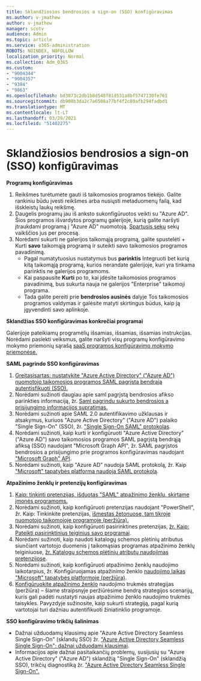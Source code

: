 ```yaml
---
title: Sklandžiosios bendrosios a sign-on (SSO) konfigūravimas
ms.author: v-jmathew
author: v-jmathew
manager: scotv
audience: Admin
ms.topic: article
ms.service: o365-administration
ROBOTS: NOINDEX, NOFOLLOW
localization_priority: Normal
ms.collection: Adm_O365
ms.custom:
- "9004344"
- "9004357"
- "9384"
- "9863"
ms.openlocfilehash: bd3873c2db1b8d548f81d531a8bf5747130fe761
ms.sourcegitcommit: db908b3da2c7a6508a77bf4f2c80afb294fadbd1
ms.translationtype: MT
ms.contentlocale: lt-LT
ms.lasthandoff: 03/29/2021
ms.locfileid: "51402275"
---
```

# <a name="configure-seamless-single-sign-on-sso"></a>Sklandžiosios bendrosios a sign-on (SSO) konfigūravimas

**Programų konfigūravimas**

1. Reikšmes turėtumėte gauti iš taikomosios programos tiekėjo. Galite rankiniu būdu įvesti reikšmes arba nusiųsti metaduomenų failą, kad išskleistų laukų reikšmę.
2. Daugelis programų jau iš anksto sukonfigūruotos veikti su "Azure AD". Šios programos išvardytos programų galerijoje, kurią galite naršyti įtraukdami programą į "Azure AD" nuomotoją. [Spartusis sekų](https://docs.microsoft.com/azure/active-directory/manage-apps/add-application-portal-configure) sekų vaikščios jus per procesą.
3. Norėdami sukurti ne galerijos taikomąją programą, galite spustelėti + Kurti **savo** taikomąją programą ir suteikti savo taikomosios programos pavadinimą.
    - Pagal numatytuosius nustatymus bus **parinktis** Integruoti bet kurią kitą taikomąją programą, kurios nerandate galerijoje, kuri yra tinkama parinktis ne galerijos programoms.
    - Kai paspausite **Kurti** po to, kai įdėsite taikomosios programos pavadinimą, bus sukurta nauja ne galerijos "Enterprise" taikomoji programa.
    - Tada galite pereiti prie **bendrosios ausinės** dalyje Tos taikomosios programos valdymas ir galėsite matyti skirtingus būdus, kaip ją įgyvendinti savo aplinkoje. 

**Sklandžias SSO konfigūravimas konkrečiai programai**

Galerijoje pateikiamų programėlių išsamias, išsamias, išsamias instrukcijas. Norėdami pasiekti veiksmus, galite naršyti visų programų konfigūravimo mokymo priemonių sąrašą [saaS programos konfigūravimo mokymo priemonėse.](https://docs.microsoft.com/azure/active-directory/saas-apps/tutorial-list)

**SAML pagrindo SSO konfigūravimas**

1. [Greitasisartas: nustatykite "Azure Active Directory" ("Azure AD") nuomotojo taikomosios programos SAML pagrįstą bendrąją autentisfikuoti (SSO).](https://docs.microsoft.com/azure/active-directory/manage-apps/add-application-portal-setup-sso)
2. Norėdami sužinoti daugiau apie saml pagrįstą bendrosios afikso parinkties informaciją, žr. [Saml pagrindu sukurto bendrosios a prisijungimo informacijos supratimas.](https://docs.microsoft.com/azure/active-directory/manage-apps/configure-saml-single-sign-on)
3. Norėdami sužinoti apie SAML 2.0 autentifikavimo užklausas ir atsakymus, kuriuos "Azure Active Directory" ("Azure AD") palaiko "Single Sign-On" (SSO), žr. ["Single Sign-On SAML" protokolas](https://docs.microsoft.com/azure/active-directory/develop/single-sign-on-saml-protocol).
4. Norėdami sužinoti, kaip kurti ir konfigūruoti "Azure Active Directory" ("Azure AD") savo taikomosios programos SAML pagrįstą bendrąją afiksą (SSO) naudojant "Microsoft Graph API", žr. SAML pagrįstos bendrosios a prisijungimo prie programos konfigūravimas naudojant ["Microsoft Graph" API](https://docs.microsoft.com/graph/application-saml-sso-configure-api).
5. Norėdami sužinoti, kaip "Azure AD" naudoja SAML protokolą, žr. Kaip ["Microsoft" tapatybės platforma naudoja SAML protokolą](https://docs.microsoft.com/azure/active-directory/develop/active-directory-saml-protocol-reference).

**Atpažinimo ženklų ir pretenzijų konfigūravimas**

1. [Kaip: tinkinti pretenzijas, išduotas "SAML" atpažinimo ženklu, skirtame įmonės programoms.](https://docs.microsoft.com/azure/active-directory/develop/active-directory-saml-claims-customization)
2. Norėdami sužinoti, kaip konfigūruoti pretenzijas naudojant "PowerShell", žr. Kaip: Tinkinkite pretenzijas, [išmestas žetonuose, tam tikroje nuomotojo taikomojoje programoje (peržiūra).](https://docs.microsoft.com/azure/active-directory/develop/active-directory-claims-mapping)
3. Norėdami sužinoti, kaip konfigūruoti pasirinktines pretenzijas, [žr. Kaip: Pateikti pasirinktinius teiginius savo programai](https://docs.microsoft.com/azure/active-directory/develop/active-directory-optional-claims).
4. Norėdami sužinoti, kaip naudoti katalogų schemos plėtinių atributus siunčiant vartotojo duomenis į taikomąsias programas atpažinimo ženklų teiginiuose, [žr. Katalogų schemos plėtinių atributų naudojimas pretenzijose](https://docs.microsoft.com/azure/active-directory/develop/active-directory-schema-extensions).
5. Norėdami sužinoti, kaip konfigūruoti atpažinimo ženklų naudojimo laikotarpius, žr. Konfigūruojamas atpažinimo ženklo [naudojimo laikas "Microsoft" tapatybės platformoje (peržiūra)](https://docs.microsoft.com/azure/active-directory/develop/active-directory-configurable-token-lifetimes).
6. [Konfigūruokite atpažinimo ženklo](https://docs.microsoft.com/azure/active-directory/develop/configure-token-lifetimes) naudojimo trukmės strategijas (peržiūra) – šiame straipsnyje peržiūrėsime bendrą strategijos scenarijų, kuris gali padėti nustatyti naujas atpažinimo ženklo naudojimo trukmės taisykles. Pavyzdyje sužinosite, kaip sukurti strategiją, pagal kurią vartotojai turi dažniau autentifikuoti žiniatinklio programoje.

**SSO konfigūravimo trikčių šalinimas**

- Dažnai užduodamų klausimų apie "Azure Active Directory Seamless Single Sign-On" (sklandų SSO) žr. ["Azure Active Directory Seamless Single Sign-On": dažnai užduodami klausimai](https://docs.microsoft.com/azure/active-directory/hybrid/how-to-connect-sso-faq).
- Informacijos apie dažnai pasitaikančių problemų, susijusių su "Azure Active Directory" ("Azure AD") sklandžią "Single Sign-On" (sklandžią SSO), trikčių diagnostiką žr. ["Azure Active Directory Seamless Single Sign-On".](https://docs.microsoft.com/azure/active-directory/hybrid/tshoot-connect-sso)
